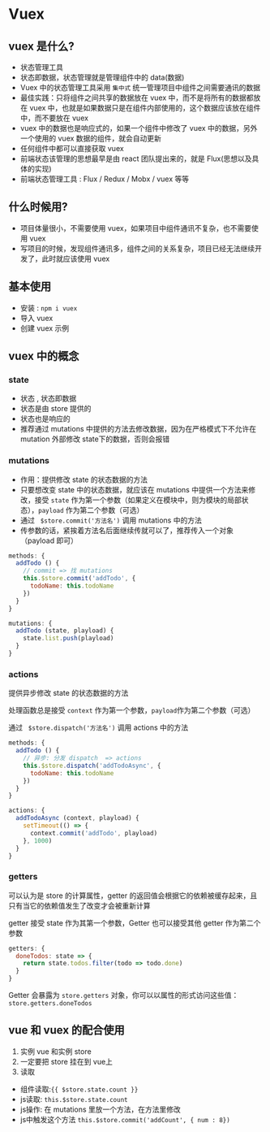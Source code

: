 # Vuex

## vuex 是什么?

- 状态管理工具
- 状态即数据，状态管理就是管理组件中的 data(数据)
- Vuex 中的状态管理工具采用 `集中式` 统一管理项目中组件之间需要通讯的数据
- 最佳实践：只将组件之间共享的数据放在 vuex 中，而不是将所有的数据都放在 vuex 中，也就是如果数据只是在组件内部使用的，这个数据应该放在组件中，而不要放在 vuex
- vuex 中的数据也是响应式的，如果一个组件中修改了 vuex 中的数据，另外一个使用的 vuex 数据的组件，就会自动更新
- 任何组件中都可以直接获取 vuex
- 前端状态该管理的思想最早是由 react 团队提出来的，就是 Flux(思想以及具体的实现)
- 前端状态管理工具 : Flux / Redux / Mobx / vuex 等等

## 什么时候用?

- 项目体量很小，不需要使用 vuex，如果项目中组件通讯不复杂，也不需要使用 vuex
- 写项目的时候，发现组件通讯多，组件之间的关系复杂，项目已经无法继续开发了，此时就应该使用 vuex

## 基本使用

- 安装 : `npm i vuex`
- 导入 vuex
- 创建 vuex 示例


## vuex 中的概念

### state
 - 状态 , 状态即数据
 - 状态是由 store 提供的
 - 状态也是响应的
 - 推荐通过 mutations 中提供的方法去修改数据，因为在严格模式下不允许在 mutation 外部修改 state下的数据，否则会报错

 ### mutations
 - 作用：提供修改 state 的状态数据的方法
 - 只要想改变 state 中的状态数据，就应该在 mutations 中提供一个方法来修改，接受 `state` 作为第一个参数（如果定义在模块中，则为模块的局部状态），`payload` 作为第二个参数（可选）
 - 通过 ` $store.commit('方法名')` 调用 mutations 中的方法
 - 传参数的话，紧挨着方法名后面继续传就可以了，推荐传入一个对象（payload 即可）

```javascript
methods: {
  addTodo () {
    // commit => 找 mutations
    this.$store.commit('addTodo', {
      todoName: this.todoName
    })
  }
}
```

```javascript
mutations: {
  addTodo (state, playload) {
    state.list.push(playload)
  }
}
```


### actions

提供异步修改 state 的状态数据的方法

处理函数总是接受 `context` 作为第一个参数，`payload`作为第二个参数（可选）

通过 ` $store.dispatch('方法名')` 调用 actions 中的方法

```javascript
methods: {
  addTodo () {
    // 异步: 分发 dispatch  => actions
    this.$store.dispatch('addTodoAsync', {
      todoName: this.todoName
    })
  }
}
```

```javascript
actions: {
  addTodoAsync (context, playload) {
    setTimeout(() => {
      context.commit('addTodo', playload)
    }, 1000)
  }
}
```


### getters

可以认为是 store 的计算属性，getter 的返回值会根据它的依赖被缓存起来，且只有当它的依赖值发生了改变才会被重新计算

getter 接受 state 作为其第一个参数，Getter 也可以接受其他 getter 作为第二个参数

```javascript
getters: {
  doneTodos: state => {
    return state.todos.filter(todo => todo.done)
  }
}
```

Getter 会暴露为 `store.getters` 对象，你可以以属性的形式访问这些值：`store.getters.doneTodos`


## vue 和 vuex 的配合使用

1. 实例 vue 和实例 store
2. 一定要把 store 挂在到 vue上
3. 读取
  * 组件读取:`{{ $store.state.count }}`
  * js读取: `this.$store.state.count`
  * js操作: 在 mutations 里放一个方法，在方法里修改
  * js中触发这个方法 `this.​$store.commit('addCount', { num : 8})`